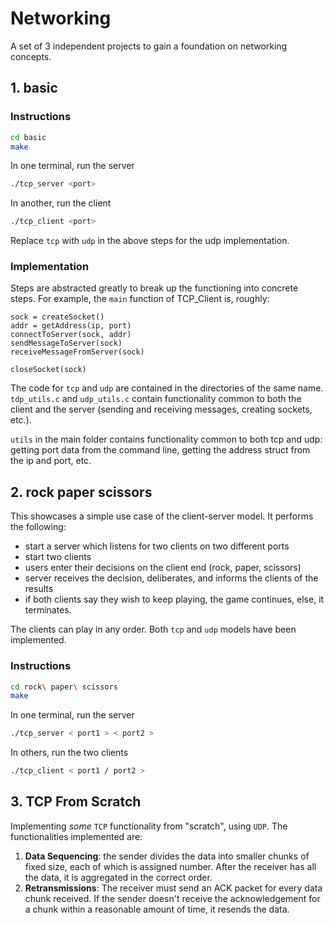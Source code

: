 # Networking

A set of 3 independent projects to gain a foundation on networking concepts. 

## 1. basic

### Instructions

```bash
cd basic
make
```
In one terminal, run the server
```bash
./tcp_server <port>
```
In another, run the client 
```bash
./tcp_client <port>
```
Replace `tcp` with `udp` in the above steps for the udp implementation. 

### Implementation 
Steps are abstracted greatly to break up the functioning into concrete steps. For example, the `main` function of TCP_Client is, roughly:
```
sock = createSocket()
addr = getAddress(ip, port)
connectToServer(sock, addr)
sendMessageToServer(sock)
receiveMessageFromServer(sock)

closeSocket(sock)
```

The code for `tcp` and `udp` are contained in the directories of the same name. `tdp_utils.c` and `udp_utils.c` contain functionality common to both the client and the server (sending and receiving messages, creating sockets, etc.). 

`utils` in the main folder contains functionality common to both tcp and udp: getting port data from the command line, getting the address struct from the ip and port, etc. 

## 2. rock paper scissors
This showcases a simple use case of the client-server model. It performs the following:
- start a server which listens for two clients on two different ports
- start two clients
- users enter their decisions on the client end (rock, paper, scissors)
- server receives the decision, deliberates, and informs the clients of the results
- if both clients say they wish to keep playing, the game continues, else, it terminates. 

The clients can play in any order. Both `tcp` and `udp` models have been implemented. 

### Instructions

```bash
cd rock\ paper\ scissors
make
```
In one terminal, run the server
```bash
./tcp_server < port1 > < port2 >
```
In others, run the two clients 
```bash
./tcp_client < port1 / port2 >
```

## 3. TCP From Scratch
Implementing _some_ `TCP` functionality from "scratch", using `UDP`. The functionalities implemented are:
1. **Data Sequencing**: the sender divides the data into smaller chunks of fixed size, each of which is assigned  number. After the receiver has all the data, it is aggregated in the correct order. 
2. **Retransmissions**: The receiver must send an ACK packet for every data chunk received. If the sender doesn't receive the acknowledgement for a chunk within a reasonable amount of time, it resends the data. 





